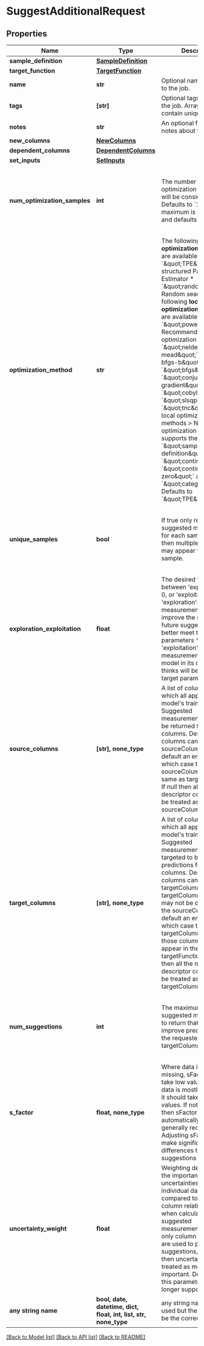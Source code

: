 # SuggestAdditionalRequest


## Properties
Name | Type | Description | Notes
------------ | ------------- | ------------- | -------------
**sample_definition** | [**SampleDefinition**](SampleDefinition.md) |  | 
**target_function** | [**TargetFunction**](TargetFunction.md) |  | 
**name** | **str** | Optional name to attach to the job. | [optional] 
**tags** | **[str]** | Optional tags to attach to the job. Array should contain unique strings. | [optional] 
**notes** | **str** | An optional free field for notes about the job. | [optional] 
**new_columns** | [**NewColumns**](NewColumns.md) |  | [optional] 
**dependent_columns** | [**DependentColumns**](DependentColumns.md) |  | [optional] 
**set_inputs** | [**SetInputs**](SetInputs.md) |  | [optional] 
**num_optimization_samples** | **int** | The number of optimization samples that will be considered. Defaults to &#x60;1000&#x60;. The maximum is set per user and defaults to &#x60;10000&#x60;.  | [optional]  if omitted the server will use the default value of 1000
**optimization_method** | **str** | The following **global optimization** methods are available: * &#x60;\&quot;TPE\&quot;&#x60;: Tree-structured Parzen Estimator * &#x60;\&quot;random\&quot;&#x60;: Random search  The following **local optimization** methods are available: * &#x60;\&quot;powell\&quot;&#x60;: Recommended local optimization method * &#x60;\&quot;nelder-mead\&quot;&#x60;, &#x60;\&quot;l-bfgs-b\&quot;&#x60;, &#x60;\&quot;bfgs\&quot;&#x60;, &#x60;\&quot;conjugate gradient\&quot;&#x60;, &#x60;\&quot;cobyla\&quot;&#x60;, &#x60;\&quot;slsqp\&quot;&#x60;, &#x60;\&quot;tnc\&quot;&#x60;: Other local optimization methods  &gt; NOTE: local optimization only supports the following &#x60;\&quot;sample definition\&quot;&#x60; types: &#x60;\&quot;continuous\&quot;&#x60;, &#x60;\&quot;continuous or zero\&quot;&#x60; and &#x60;\&quot;categorical\&quot;&#x60;  Defaults to &#x60;\&quot;TPE\&quot;&#x60;.  | [optional]  if omitted the server will use the default value of "TPE"
**unique_samples** | **bool** | If true only return one suggested measurement for each sample. If false then multiple suggestions may appear for the same sample. | [optional]  if omitted the server will use the default value of True
**exploration_exploitation** | **float** | The desired tradeoff between &#39;exploration&#39;, at 0, or &#39;exploitation&#39; at 1: * &#39;exploration&#39;: suggesting measurements to improve the model so that future suggestions may better meet the target parameters * &#39;exploitation&#39;: suggesting measurements that the model in its current state thinks will best meet the target parameters  | [optional]  if omitted the server will use the default value of 0.8
**source_columns** | **[str], none_type** | A list of column headers which all appear in the model&#39;s training dataset.  Suggested measurements will only be returned from these columns.  Descriptor columns cannot be in sourceColumns.  By default an empty array, in which case the sourceColumns will be same as targetColumns.  If null then all the non-descriptor columns will be treated as the sourceColumns. | [optional]  if omitted the server will use the default value of []
**target_columns** | **[str], none_type** | A list of column headers which all appear in the model&#39;s training dataset.  Suggested measurements will be targeted to best improve predictions for these columns.  Descriptor columns cannot be in targetColumns.  The targetColumns may or may not be distinct from the sourceColumns.  By default an empty array, in which case the targetColumns will be those columns that appear in the targetFunction.  If null then all the non-descriptor columns will be treated as the targetColumns. | [optional]  if omitted the server will use the default value of []
**num_suggestions** | **int** | The maximum number of suggested measurements to return that will best improve predictions for the requested targetColumns. | [optional]  if omitted the server will use the default value of 1
**s_factor** | **float, none_type** | Where data is mostly missing, sFactor should take low values - when data is mostly complete, it should take higher values.  If not given or null then sFactor will be set automatically, which is generally recommended.  Adjusting sFactor can make significant differences to the suggestions returned. | [optional] 
**uncertainty_weight** | **float** | Weighting determining the importance of uncertainties for individual data points compared to inter-column relationships when calculating suggested measurements.  If 0 then only column relationships are used to produce suggestions, while if 1 then uncertainties are treated as more important. Deprecated, this parameter is no longer supported. | [optional] 
**any string name** | **bool, date, datetime, dict, float, int, list, str, none_type** | any string name can be used but the value must be the correct type | [optional]

[[Back to Model list]](../README.md#documentation-for-models) [[Back to API list]](../README.md#documentation-for-api-endpoints) [[Back to README]](../README.md)



